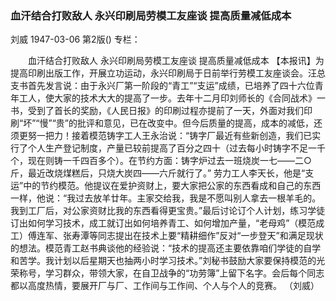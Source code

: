 ### 血汗结合打败敌人  永兴印刷局劳模工友座谈  提高质量减低成本
刘威
1947-03-06
第2版()
专栏：

　　血汗结合打败敌人
    永兴印刷局劳模工友座谈
    提高质量减低成本
    【本报讯】为提高印刷出版工作，开展立功运动，永兴印刷局于日前举行劳模工友座谈会。汪总支书首先发言说：由于永兴厂第一阶段的“青工”“支运”成绩，已培养了四十六位青年工人，使大家的技术大大的提高了一步。去年十二月印刘师长的《合同战术》一书，受到了首长的奖励，《人民日报》的印刷过程亦提前了一天，外面对我们印刷“坏”“慢”“贵”的批评和意见，已在改变中。但今后质量的提高，成本的减低，还须更努一把力！接着模范铸字工人王永治说：“铸字厂最近有些新创造，我们已实行了个人生产登记制度，产量已较前提高了百分之四十（过去每小时铸字不足一千个，现在则铸一千四百多个）。在节约方面：铸字炉过去一班烧炭一七——二○斤，最近改烧煤糕后，只烧大炭四——六斤就行了。”
    劳力工人李天长，他是“支运”中的节约模范。他提议在爱护资财上，要大家把公家的东西看成和自己的东西一样，他说：“我过去放羊廿年。主家交给我，我是不愿叫别人拿去一根羊毛的。我到工厂后，对公家资财比我的东西看得更宝贵。”最后讨论订个人计划，练习学徒订出如何学习技术，成工就订出如何培养青工、如何增加产量，“老母鸡”（模范成工）傅连军、张寿潭等同志提出在技术上要“精耕细作”反对“一步登天”和满足现状的想法。模范青工赵书典谈他的经验说：“技术的提高还主要依靠咱们学徒的自学和苦学。我计划以后星期天也抽两小时学习技术。”刘秘书鼓励大家要保持模范的光荣称号，学习群众，带领大家，在自卫战争的“功劳簿”上留下名字。会后每个同志都以高度热情，要展开厂与厂、工作间与工作间、个人与个人的竞赛。
                                                   （刘威）
